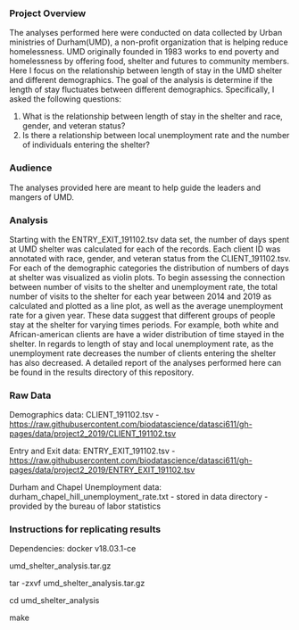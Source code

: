 ### Project Overview

The analyses performed here were conducted on data collected by Urban ministries of Durham(UMD), a non-profit organization that is helping reduce homelessness. UMD originally founded in 1983 works to end poverty and homelessness by offering food, shelter and futures to community members. Here I focus on the relationship between length of stay in the UMD shelter and different demographics. The goal of the analysis is determine if the length of stay fluctuates between different demographics. Specifically, I asked the following questions: 

1. What is the relationship between length of stay in the shelter and race, gender, and veteran status?
2. Is there a relationship between local unemployment rate and the number of individuals entering the shelter? 

### Audience

The analyses provided here are meant to help guide the leaders and mangers of UMD. 

### Analysis

Starting with the ENTRY_EXIT_191102.tsv data set, the number of days spent at UMD shelter was calculated for each of the records. Each client ID was annotated with race, gender, and veteran status from the CLIENT_191102.tsv. For each of the demographic categories the distribution of numbers of days at shelter was visualized as violin plots. To begin assessing the connection between number of visits to the shelter and unemployment rate, the total number of visits to the shelter for each year between 2014 and 2019 as calculated and plotted as a line plot, as well as the average unemployment rate for a given year. These data suggest that different groups of people stay at the shelter for varying times periods. For example, both white and African-american clients are have a wider distribution of time stayed in the shelter. In regards to length of stay and local unemployment rate, as the unemployment rate decreases the number of clients entering the shelter has also decreased. A detailed report of the analyses performed here can be found in the results directory of this repository.

### Raw Data

Demographics data:
CLIENT_191102.tsv - https://raw.githubusercontent.com/biodatascience/datasci611/gh-pages/data/project2_2019/CLIENT_191102.tsv

Entry and Exit data:
ENTRY_EXIT_191102.tsv - https://raw.githubusercontent.com/biodatascience/datasci611/gh-pages/data/project2_2019/ENTRY_EXIT_191102.tsv

Durham and Chapel Unemployment data:
durham_chapel_hill_unemployment_rate.txt - stored in data directory - provided by the bureau of labor statistics

### Instructions for replicating results

Dependencies: docker v18.03.1-ce

umd_shelter_analysis.tar.gz

tar -zxvf umd_shelter_analysis.tar.gz

cd umd_shelter_analysis

make




